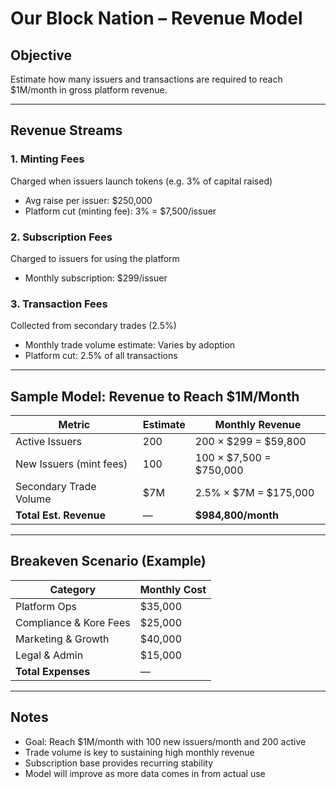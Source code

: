 # Our Block Nation – Revenue Model

## Objective
Estimate how many issuers and transactions are required to reach $1M/month in gross platform revenue.

---

## Revenue Streams

### 1. Minting Fees  
Charged when issuers launch tokens (e.g. 3% of capital raised)

- Avg raise per issuer: $250,000  
- Platform cut (minting fee): 3% = $7,500/issuer  

### 2. Subscription Fees  
Charged to issuers for using the platform

- Monthly subscription: $299/issuer  

### 3. Transaction Fees  
Collected from secondary trades (2.5%)

- Monthly trade volume estimate: Varies by adoption  
- Platform cut: 2.5% of all transactions

---

## Sample Model: Revenue to Reach $1M/Month

| Metric | Estimate | Monthly Revenue |
|--------|----------|-----------------|
| Active Issuers | 200 | 200 × $299 = $59,800 |
| New Issuers (mint fees) | 100 | 100 × $7,500 = $750,000 |
| Secondary Trade Volume | $7M | 2.5% × $7M = $175,000 |
| **Total Est. Revenue** | — | **$984,800/month** |

---

## Breakeven Scenario (Example)

| Category | Monthly Cost |
|----------|--------------|
| Platform Ops | $35,000 |
| Compliance & Kore Fees | $25,000 |
| Marketing & Growth | $40,000 |
| Legal & Admin | $15,000 |
| **Total Expenses** | — | **$115,000/month** |

---

## Notes

- Goal: Reach $1M/month with 100 new issuers/month and 200 active  
- Trade volume is key to sustaining high monthly revenue  
- Subscription base provides recurring stability  
- Model will improve as more data comes in from actual use

